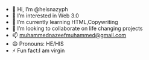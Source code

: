 - 👋 Hi, I’m @heisnazyph
- 👀 I’m interested in Web 3.0
- 🌱 I’m currently learning HTML,Copywriting 
- 💞️ I’m looking to collaborate on life changing projects
- 📫 muhammednazeefmuhammed@gmail.com
- 😄 Pronouns: HE/HIS
- ⚡ Fun fact:I am virgin

<!---
heisnazyph/heisnazyph is a ✨ special ✨ repository because its `README.md` (this file) appears on your GitHub profile.
You can click the Preview link to take a look at your changes.
--->
